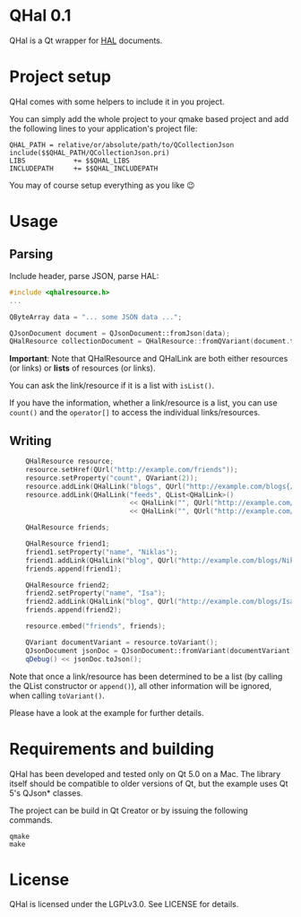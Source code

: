 QHal 0.1
========

QHal is a Qt wrapper for [HAL](http://stateless.co/hal_specification.html) documents.


Project setup
=============

QHal comes with some helpers to include it in you project.

You can simply add the whole project to your qmake based project and add the following lines to your application's project file:

````
QHAL_PATH = relative/or/absolute/path/to/QCollectionJson
include($$QHAL_PATH/QCollectionJson.pri)
LIBS            += $$QHAL_LIBS
INCLUDEPATH     += $$QHAL_INCLUDEPATH
`````

You may of course setup everything as you like :wink:


Usage
=====

Parsing
-------

Include header, parse JSON, parse HAL:

```` C++
#include <qhalresource.h>
...

QByteArray data = "... some JSON data ...";

QJsonDocument document = QJsonDocument::fromJson(data);
QHalResource collectionDocument = QHalResource::fromQVariant(document.toVariant().toMap());
````

**Important**: Note that QHalResource and QHalLink are both either resources (or links) or **lists** of resources (or links).

You can ask the link/resource if it is a list with `isList()`.

If you have the information, whether a link/resource is a list, you can use `count()` and the `operator[]` to access the individual links/resources.

Writing
-------
```` C++
    QHalResource resource;
    resource.setHref(QUrl("http://example.com/friends"));
    resource.setProperty("count", QVariant(2));
    resource.addLink(QHalLink("blogs", QUrl("http://example.com/blogs{/name}"), true));
    resource.addLink(QHalLink("feeds", QList<QHalLink>()
                              << QHalLink("", QUrl("http://example.com/friends?atom"))
                              << QHalLink("", QUrl("http://example.com/friends?rss"))));

    QHalResource friends;

    QHalResource friend1;
    friend1.setProperty("name", "Niklas");
    friend1.addLink(QHalLink("blog", QUrl("http://example.com/blogs/Niklas")));
    friends.append(friend1);

    QHalResource friend2;
    friend2.setProperty("name", "Isa");
    friend2.addLink(QHalLink("blog", QUrl("http://example.com/blogs/Isa")));
    friends.append(friend2);

    resource.embed("friends", friends);

    QVariant documentVariant = resource.toVariant();
    QJsonDocument jsonDoc = QJsonDocument::fromVariant(documentVariant);
    qDebug() << jsonDoc.toJson();
````

Note that once a link/resource has been determined to be a list (by calling the QList constructor or `append()`), all other information will be ignored, when calling `toVariant()`.

Please have a look at the example for further details.

Requirements and building
=========================

QHal has been developed and tested only on Qt 5.0 on a Mac. The library itself should be compatible to older versions of Qt, but the example uses Qt 5's QJson* classes.

The project can be build in Qt Creator or by issuing the following commands.

````
qmake
make
````

License
=======

QHal is licensed under the LGPLv3.0. See LICENSE for details.
